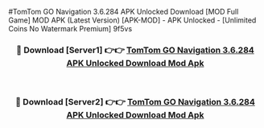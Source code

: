 #TomTom GO Navigation 3.6.284 APK Unlocked Download [MOD Full Game] MOD APK (Latest Version) [APK-MOD] - APK Unlocked - [Unlimited Coins No Watermark Premium] 9f5vs



<div align="center">

<h3>🔴 Download [Server1] 👉👉 <a href="https://momento.my/?title=TomTom_GO_Navigation_3.6.284_APK_Unlocked_Download">TomTom GO Navigation 3.6.284 APK Unlocked Download Mod Apk</a></h3><br>

<h3>🔴 Download [Server2] 👉👉 <a href="https://momento.my/?title=TomTom_GO_Navigation_3.6.284_APK_Unlocked_Download">TomTom GO Navigation 3.6.284 APK Unlocked Download Mod Apk</a></h3>
</div>

